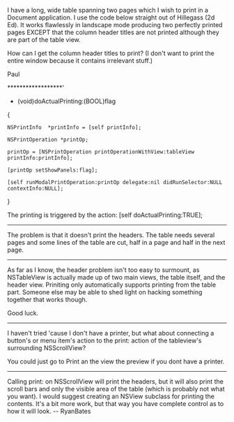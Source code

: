 I have a long, wide table spanning two pages which I wish to print in a  Document application.  I use the code below straight out of Hillegass (2d Ed).  It works flawlessly in landscape mode producing two perfectly printed pages EXCEPT that the column header titles are not printed although they are part of the table view.   

How can I get the column header titles to print? (I don't want to print the entire window because it contains irrelevant stuff.)

Paul

******************'

- (void)doActualPrinting:(BOOL)flag

{

	NSPrintInfo  *printInfo = [self printInfo];
	
	NSPrintOperation *printOp;
	
	printOp = [NSPrintOperation printOperationWithView:tableView printInfo:printInfo];

	[printOp setShowPanels:flag];
	
	[self runModalPrintOperation:printOp delegate:nil didRunSelector:NULL contextInfo:NULL];


}


The printing is triggered by the action: [self doActualPrinting:TRUE];


----

The problem is that it doesn't print the headers. The table needs several pages and some lines of the table are cut, half in a page and half in the next page.

----

As far as I know, the header problem isn't too easy to surmount, as NSTableView is actually made up of two main views, the table itself, and the header view. Priniting only automatically supports printing from the table part. Someone else may be able to shed light on hacking something together that works though.

Good luck.

----

I haven't tried 'cause I don't have a printer, but what about connecting a button's or menu item's action to the print: action of the tableview's surrounding NSScrollView?

You could just go to Print an the view the preview if you dont have a printer.

----

Calling     print: on NSScrollView will print the headers, but it will also print the scroll bars and only the visible area of the table (which is probably not what you want). I would suggest creating an NSView subclass for printing the contents. It's a bit more work, but that way you have complete control as to how it will look. -- RyanBates
